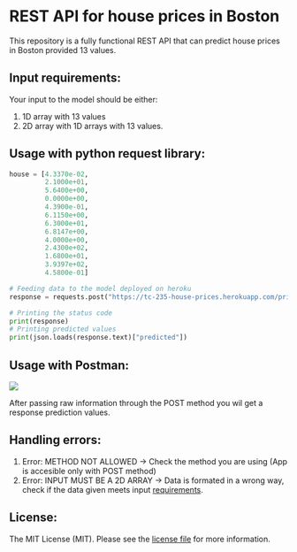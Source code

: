 # REST API for house prices in Boston
This repository is a fully functional REST API that can predict house prices in Boston provided 13 values.
## Input requirements:
Your input to the model should be either:
1. 1D array with 13 values
2. 2D array with 1D arrays with 13 values.

## Usage with python request library:
```python
house = [4.3370e-02,
         2.1000e+01,
         5.6400e+00,
         0.0000e+00,
         4.3900e-01,
         6.1150e+00,
         6.3000e+01,
         6.8147e+00,
         4.0000e+00,
         2.4300e+02,
         1.6800e+01,
         3.9397e+02,
         4.5800e-01]

# Feeding data to the model deployed on heroku
response = requests.post("https://tc-235-house-prices.herokuapp.com/price", data=json.dumps(house))

# Printing the status code 
print(response)
# Printing predicted values
print(json.loads(response.text)["predicted"])
```

## Usage with Postman:
![](https://i.ibb.co/ZLn9dr6/Screenshot-2021-05-18-101458.png)

After passing raw information through the POST method you wil get a response prediction values.

## Handling errors:
1. Error: METHOD NOT ALLOWED -> Check the method you are using (App is accesible only with POST method)
2. Error: INPUT MUST BE A 2D ARRAY -> Data is formated in a wrong way, check if the data given meets input [requirements](#Input-requirements).



## License:

The MIT License (MIT). Please see the [license file](./LICENSE) for more information.